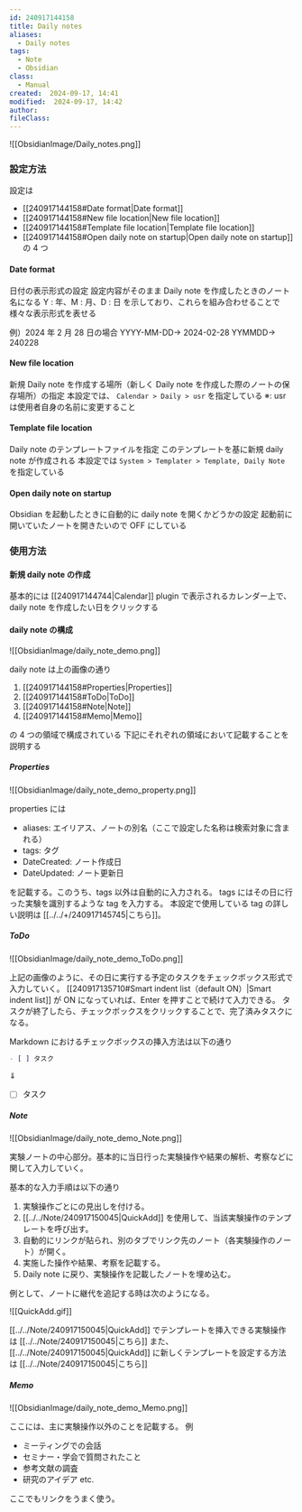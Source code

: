 ```yaml
---
id: 240917144158
title: Daily notes
aliases:
  - Daily notes
tags:
  - Note
  - Obsidian
class:
  - Manual
created:  2024-09-17, 14:41
modified:  2024-09-17, 14:42
author: 
fileClass:
---
```

![[ObsidianImage/Daily_notes.png]]

### 設定方法

設定は
- [[240917144158#Date format|Date format]]
- [[240917144158#New file location|New file location]]
- [[240917144158#Template file location|Template file location]]
- [[240917144158#Open daily note on startup|Open daily note on startup]]
の 4 つ

#### Date format
日付の表示形式の設定
設定内容がそのまま Daily note を作成したときのノート名になる
Y : 年、M : 月、D : 日 を示しており、これらを組み合わせることで様々な表示形式を表せる

例）2024 年 2 月 28 日の場合
YYYY-MM-DD→ 2024-02-28
YYMMDD→ 240228

#### New file location
新規 Daily note を作成する場所（新しく Daily note を作成した際のノートの保存場所）の指定
本設定では、 `Calendar > Daily > usr` を指定している
※: usr は使用者自身の名前に変更すること

#### Template file location
Daily note のテンプレートファイルを指定
このテンプレートを基に新規 daily note が作成される
本設定では `System > Templater > Template, Daily Note` を指定している

#### Open daily note on startup
Obsidian を起動したときに自動的に daily note を開くかどうかの設定
起動前に開いていたノートを開きたいので OFF にしている

### 使用方法
#### 新規 daily note の作成
基本的には [[240917144744|Calendar]] plugin で表示されるカレンダー上で、daily note を作成したい日をクリックする

#### daily note の構成

![[ObsidianImage/daily_note_demo.png]]

daily note は上の画像の通り

1. [[240917144158#Properties|Properties]]
2. [[240917144158#ToDo|ToDo]]
3. [[240917144158#Note|Note]]
4. [[240917144158#Memo|Memo]]

の 4 つの領域で構成されている
下記にそれぞれの領域において記載することを説明する

##### Properties

![[ObsidianImage/daily_note_demo_property.png]]

properties には 

- aliases: エイリアス、ノートの別名（ここで設定した名称は検索対象に含まれる）
- tags: タグ
- DateCreated: ノート作成日
- DateUpdated: ノート更新日

を記載する。このうち、tags 以外は自動的に入力される。
tags にはその日に行った実験を識別するような tag を入力する。
本設定で使用している tag の詳しい説明は [[../../+/240917145745|こちら]]。

##### ToDo

![[ObsidianImage/daily_note_demo_ToDo.png]]

上記の画像のように、その日に実行する予定のタスクをチェックボックス形式で入力していく。
[[240917135710#Smart indent list（default ON）|Smart indent list]] が ON になっていれば、Enter を押すことで続けて入力できる。
タスクが終了したら、チェックボックスをクリックすることで、完了済みタスクになる。

Markdown におけるチェックボックスの挿入方法は以下の通り

```Markdown
- [ ] タスク
```
  ⇓
- [ ] タスク

##### Note

![[ObsidianImage/daily_note_demo_Note.png]]

実験ノートの中心部分。基本的に当日行った実験操作や結果の解析、考察などに関して入力していく。

基本的な入力手順は以下の通り
1. 実験操作ごとにの見出しを付ける。
2. [[../../Note/240917150045|QuickAdd]] を使用して、当該実験操作のテンプレートを呼び出す。
3. 自動的にリンクが貼られ、別のタブでリンク先のノート（各実験操作のノート）が開く。
4. 実施した操作や結果、考察を記載する。
5. Daily note に戻り、実験操作を記載したノートを埋め込む。

例として、ノートに継代を追記する時は次のようになる。

![[QuickAdd.gif]]

[[../../Note/240917150045|QuickAdd]] でテンプレートを挿入できる実験操作は [[../../Note/240917150045|こちら]]
また、[[../../Note/240917150045|QuickAdd]] に新しくテンプレートを設定する方法は [[../../Note/240917150045|こちら]]

##### Memo

![[ObsidianImage/daily_note_demo_Memo.png]]

ここには、主に実験操作以外のことを記載する。
例
- ミーティングでの会話
- セミナー・学会で質問されたこと
- 参考文献の調査
- 研究のアイデア etc.

ここでもリンクをうまく使う。
